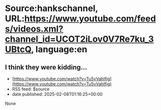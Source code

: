 # Source:hankschannel, URL:https://www.youtube.com/feeds/videos.xml?channel_id=UCOT2iLov0V7Re7ku_3UBtcQ, language:en

## I think they were kidding…
 - [https://www.youtube.com/watch?v=Tu5vVahIfig](https://www.youtube.com/watch?v=Tu5vVahIfig)
 - RSS feed: $source
 - date published: 2025-02-08T01:16:25+00:00

None

